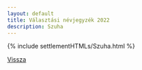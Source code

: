 ```yaml
---
layout: default
title: Választási névjegyzék 2022
description: Szuha
---
```


{% include settlementHTMLs/Szuha.html %}

[Vissza](./)